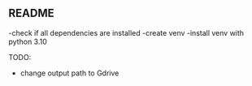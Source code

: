 ## README

-check if all dependencies are installed
-create venv
-install venv with python 3.10

TODO:
- change output path to Gdrive
